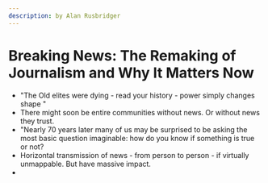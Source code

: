 ```yaml
---
description: by Alan Rusbridger
---
```


# Breaking News: The Remaking of Journalism and Why It Matters Now

* "The Old elites were dying - read your history - power simply changes shape "
* There might soon be entire communities without news. Or without news they trust. 
* "Nearly 70 years later many of us may be surprised to be asking the most basic question imaginable: how do you know if something is true or not?
* Horizontal transmission of news  - from person to person - if virtually unmappable. But have massive impact. 
* 
